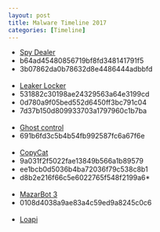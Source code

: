 ```yaml
---
layout: post
title: Malware Timeline 2017
categories: [Timeline]
---
```

<ul>
		<li><a href="https://researchcenter.paloaltonetworks.com/2017/07/unit42-spydealer-android-trojan-spying-40-apps/">Spy Dealer</a></li>
		<li>b64ad45480856719bf8fd348141791f5</li>
		<li>3b07862da0b78632d8e4486444adbbfd</li>
		<br />
		<li><a href="https://securingtomorrow.mcafee.com/mcafee-labs/leakerlocker-mobile-ransomware-acts-without-encryption/">Leaker Locker</a></li>
		<li>531882c30198ae24329563a64e3199cd</li>
		<li>0d780a9f05bed552d6450ff3bc791c04</li>
		<li>7d37b150d809933703a1797960c1b7ba</li>
		<br />
		<li><a href="http://blog.trendmicro.com/trendlabs-security-intelligence/android-backdoor-ghostctrl-can-silently-record-your-audio-video-and-more/?utm_source=feedburner&amp;utm_medium=feed&amp;utm_campaign=Feed%3A+Anti-MalwareBlog+%28Trendlabs+Security+Intelligence+Blog%29">Ghost control</a></li>
		<li>691b6fd3c5b4b54fb992587fc6a67f6e</li>
		<br/>
		<li>
		<a href="https://blog.checkpoint.com/2017/07/06/how-the-copycat-malware-infected-android-devices-around-the-world/">CopyCat</a>
		</li>
		<li>9a031f2f5022fae13849b566a1b89579</li>
		<li>ee1bcb0d5036b4ba72036f79c538c8b1</li>
		<li>d8b2e216f66c5e6022765f548f2199a6*</li>
		<br/>
		<li><a href="https://blog.checkpoint.com/2017/07/06/how-the-copycat-malware-infected-android-devices-around-the-world/">MazarBot 3</a>
		</li>
		<li>0108d4038a9ae83a4c59ed9a8245c0c6 </li>
		<br/>
		<li><a href="https://www.csoonline.com/article/3243266/security/loapi-malware-capable-of-destroying-android-phones.html">Loapi</a></li>
		</ul>
